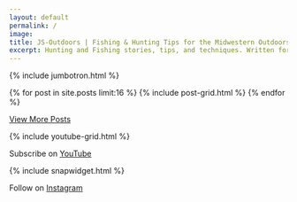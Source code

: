```yaml
---
layout: default
permalink: /
image:
title: JS-Outdoors | Fishing & Hunting Tips for the Midwestern Outdoorsman
excerpt: Hunting and Fishing stories, tips, and techniques. Written for and by a Midwestern Outdoorsman. From hunting mule deer in MT to fly fishing for steelhead in MN and everything in between.
---
```


<div id="content" class="main">

<!-- <div class="page-lead" style="background-image:url(/images/2017-king-salmon.jpg)">
    <div class="page-lead-content">
      <div class="page-lead-title">
        <p>Welcome to JS-Outdoors. Hunting and Fishing stories written for and by the Midwestern Outdoorsman. If you have a passion for the outdoors too, then check out some of my most recent adventures below!</p>
        <a class="btn" target="_blank" href="#instagram">Follow Along</a>
        <a class="btn btn-accent" href="#posts">View Posts</a>
      </div>
    </div>
</div> -->

{% include jumbotron.html %}


<!-- <div class="banner">
  <div class="center">
    <p>
      <span>Get notified when I add new articles </span>
      <span class="buttons">
        <a class="btn-social instagram" target="_blank" href="https://www.instagram.com/jasonswingen/">Instagram</a>
        <a class="btn-social twitter" target="_blank" href="https://twitter.com/jasonswingen">Twitter</a>
      </span>
    </p>
  </div>
</div> -->




<div class="section">
  <div id="main" role="main" id="posts">
  <div class="wrap centerpage animate fadeInUp">
  <!--   <h1><a href="{{ domain }}/blog.html">Recent Posts</a></h1> -->
      <div class="tiles">
        {% for post in site.posts limit:16 %}
            {% include post-grid.html %}
        {% endfor %}
      </div>
  </div>
  </div>
</div>
<div class="center">
  <p>
    <span class="">
      <a class="btn btn-accent" href="/blog.html">View More Posts</a>
    </span>
  </p>
</div>



<div class="section">
  <div class="wide">
      {% include youtube-grid.html %}
  </div>
</div>

<div class="banner">
  <div class="center">
    <p>
      <span>Subscribe on </span>
      <span class="buttons">
        <a class="btn-social youtube" target="_blank" rel="noreferrer" href="https://www.youtube.com/channel/UCJuAVRLRC6AFV-YqN1a_6EQ">YouTube</a>
      </span>
    </p>
  </div>
</div>

<div class="section">
   {% include snapwidget.html %}
</div>

<div class="banner">
  <div class="center">
    <p>
      <span>Follow on </span>
      <span class="">
        <a class="btn-social instagram" target="_blank" rel="noreferrer" href="https://www.instagram.com/jasonswingen/">Instagram</a>
      </span>
    </p>
  </div>
</div>

</div>
